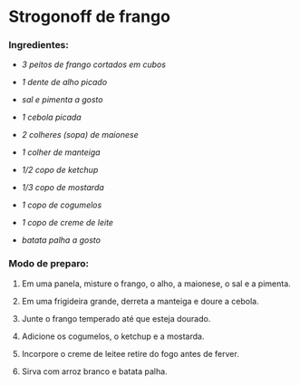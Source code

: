 # Strogonoff de frango

### Ingredientes:

- *3 peitos de frango cortados em cubos*

- *1 dente de alho picado*

- *sal e pimenta a gosto*

- *1 cebola picada*

- *2 colheres (sopa) de maionese*

- *1 colher de manteiga*

- *1/2 copo de ketchup*

- *1/3 copo de mostarda*

- *1 copo de cogumelos*

- *1 copo de creme de leite*

- *batata palha a gosto*
  
  

### Modo de preparo:

1. Em uma panela, misture o frango, o alho, a maionese, o sal e a pimenta.

2. Em uma frigideira grande, derreta a manteiga e doure a cebola.

3. Junte o frango temperado até que esteja dourado.

4. Adicione os cogumelos, o ketchup e a mostarda.

5. Incorpore o creme de leitee retire do fogo antes de ferver.

6. Sirva com arroz branco e batata palha.



